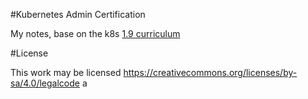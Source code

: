 #Kubernetes Admin Certification

My notes, base on the k8s [1.9 curriculum](https://github.com/cncf/curriculum/blob/master/certified_kubernetes_administrator_exam_v1.9.0.pdf)

#License

This work may be licensed https://creativecommons.org/licenses/by-sa/4.0/legalcode
a
